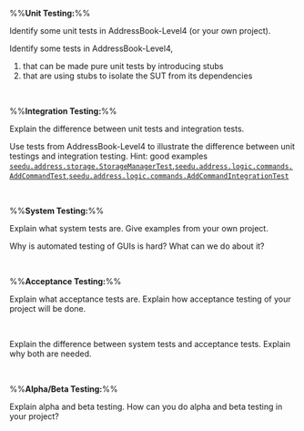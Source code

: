 %%**Unit Testing:**%%

<panel type="danger" header="`W8.7a` Can explain unit testing :star:" expanded no-close>
<include src="../../book/testing/testingTypes/unitTesting/what/full.md" boilerplate />
  <panel header=":dart: Evidence" expanded>

Identify some unit tests in AddressBook-Level4 (or your own project).

  </panel>
</panel>

<!-- ==================================================================================================== -->

<panel type="info" header="`W8.7b` Can use stubs to isolate an SUT from its dependencies :star::star::star:" expanded no-close>
<include src="../../book/testing/testingTypes/unitTesting/stubs/full.md" boilerplate />
  <panel header=":dart: Evidence" expanded>

Identify some tests in AddressBook-Level4,
1. that can be made pure unit tests by introducing stubs
2. that are using stubs to isolate the SUT from its dependencies 

  </panel>
</panel>

<!-- ==================================================================================================== -->

<panel type="success" header="`W8.7c` Can explain dependency injection :star::star::star::star:" expanded no-close>
<include src="../../book/testing/dependencyInjection/what/full.md" boilerplate />
<!-- TODO: add evidence -->
</panel>

<!-- ==================================================================================================== -->

<panel type="success" header="`W8.7d` Can use dependency injection :star::star::star::star:" expanded no-close>
<include src="../../book/testing/dependencyInjection/how/full.md" boilerplate />
<!-- TODO: add evidence -->
</panel>

<br><!-- ##################################################################################################### -->

%%**Integration Testing:**%%

<panel type="warning" header="`W8.7c` Can explain integration testing :star::star:" expanded no-close>
  <include src="../../book/testing/testingTypes/integrationTesting/what/full.md" boilerplate />
  <panel header=":dart: Evidence" expanded>

Explain the difference between unit tests and integration tests. 

  </panel>
</panel>

<!-- ==================================================================================================== -->

<panel type="info" header="`W8.7d` Can do integration testing :star::star::star:" expanded no-close>
  <include src="../../book/testing/testingTypes/integrationTesting/how/full.md" boilerplate />
  <panel header=":dart: Evidence" expanded>

Use tests from AddressBook-Level4 to illustrate the difference between unit testings and integration testing. Hint: good examples [`seedu.address.storage.StorageManagerTest`]({{module_org}}/addressbook-level4/blob/master/src/test/java/seedu/address/storage/StorageManagerTest.java),[`seedu.address.logic.commands.AddCommandTest`]({{module_org}}/addressbook-level4/blob/master/src/test/java/seedu/address/logic/commands/AddCommandTest.java),[`seedu.address.logic.commands.AddCommandIntegrationTest`]({{module_org}}/addressbook-level4/blob/master/src/test/java/seedu/address/logic/commands/AddCommandIntegrationTest.java)

  </panel>
</panel>

<br><!-- ##################################################################################################### -->

%%**System Testing:**%%

<panel type="danger" header="`W8.7e` Can explain system testing :star:" expanded no-close>
  <include src="../../book/testing/testingTypes/systemTesting/what/full.md" boilerplate />
  <panel header=":dart: Evidence" expanded>

Explain what system tests are. Give examples from your own project.

  </panel>
</panel>

<!-- ==================================================================================================== -->

<panel type="info" header="`W8.7f` Can explain automated GUI testing :star::star::star:" expanded no-close>
  <include src="../../book/testing/testAutomation/testingGuis/full.md" boilerplate />
  <panel header=":dart: Evidence" expanded>

Why is automated testing of GUIs is hard? What can we do about it?

  </panel>
</panel>

<br><!-- ##################################################################################################### -->

%%**Acceptance Testing:**%%

<panel type="warning" header="`W8.7g` Can explain acceptance testing :star::star:" expanded no-close>
  <include src="../../book/testing/testingTypes/acceptanceTesting/what/full.md" boilerplate />
  <panel header=":dart: Evidence" expanded>

Explain what acceptance tests are. Explain how acceptance testing of your project will be done. 

  </panel>
</panel>

<br><!-- ==================================================================================================== -->

<panel type="info" header="`W8.7h` Can explain the differences between system testing and acceptance testing :star::star::star:" expanded no-close>
  <include src="../../book/testing/testingTypes/acceptanceTesting/acceptanceVsSystemTesting/full.md" boilerplate />
  <panel header=":dart: Evidence" expanded>

Explain the difference between system tests and acceptance tests. Explain why both are needed.

  </panel>
</panel><p/>


<br><!-- ##################################################################################################### -->

%%**Alpha/Beta Testing:**%%

<panel type="info" header="`W8.7i` Can explain alpha and beta testing :star::star::star:" expanded no-close>
  <include src="../../book/testing/testingTypes/alphaBetaTesting/what/full.md" boilerplate />
  <panel header=":dart: Evidence" expanded>

Explain alpha and beta testing. How can you do alpha and beta testing in your project?

  </panel>
</panel>
